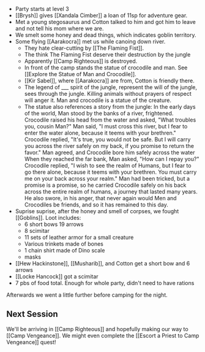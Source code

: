 - Party starts at level 3
- [[Brysh]] gives [[Xandala Cimber]] a loan of 11sp for adventure gear.
- Met a young stegosaurus and Cotton talked to him and got him to leave and not tell his mom where we are.
- We smelt some honey and dead things, which indicates goblin territory.
- Some flying [[Aarakocra]] met us while canoing down river.
	- They hate clear-cutting by [[The Flaming Fist]].
	- The think The Flaming Fist deserve their destruction by the jungle
	- Apparently [[Camp Righteous]] is destroyed.
	- In front of the camp stands the statue of crocodile and man. See [[Explore the Statue of Man and Crocodile]].
	- [[Kir Sabel]], where [[Aarakocra]] are from, Cotton is friendly there.
	- The legend of ___ spirit of the jungle, represent the will of the jungle, sees through the jungle. Killing animals without prayers of respect will anger it. Man and crocodile is a statue of the creature.
	- The statue also references a story from the jungle:
		In the early days of the world, Man stood by the banks of a river, frightened. Crocodile raised his head from the water and asked, "What troubles you, cousin Man?"
		Man said, "I must cross this river, but I fear to enter the water alone, because it teems with your brethren."
		Crocodile replied, "It's true, you would not be safe. But I will carry you across the river safely on my back, if you promise to return the favor." Man agreed, and Crocodile bore him safely across the water
		When they reached the far bank, Man asked, "How can I repay you?" Crocodile replied, "I wish to see the realm of Humans, but I fear to go there alone, because it teems with your brethren. You must carry me on your back across your realm." Man had been tricked, but a promise is a promise, so he carried Crocodile safely on his back across the entire realm of humans, a journey that lasted many years. He also swore, in his anger, that never again would Men and Crocodiles be friends, and so it has remained to this day.
- Suprise suprise, after the honey and smell of corpses, we fought [[Goblins]]. Loot includes:
	- 6 short bows 19 arrows 
	- 8 scimitar
	- 11 sets of leather armor for a small creature
	- Various trinkets made of bones 
	- 1 chain shirt made of Dino scale
	- masks
- [[Hew Hackinstone]], [[Musharib]], and Cotton get a short bow and 6 arrows
- [[Locke Hancock]] got a scimitar
- 7 pbs of food total. Enough for whole party, didn't need to have rations

Afterwards we went a little further before camping for the night.

## Next Session
We'll be arriving in [[Camp Righteous]] and hopefully making our way to [[Camp Vengeance]]. We might even complete the [[Escort a Priest to Camp Vengeance]] quest!